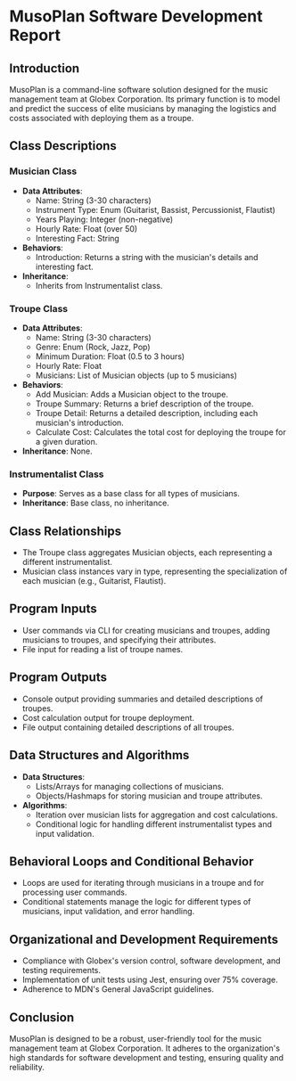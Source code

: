 # MusoPlan Software Development Report

## Introduction
MusoPlan is a command-line software solution designed for the music management team at Globex Corporation. Its primary function is to model and predict the success of elite musicians by managing the logistics and costs associated with deploying them as a troupe.

## Class Descriptions

### Musician Class
- **Data Attributes**:
  - Name: String (3-30 characters)
  - Instrument Type: Enum (Guitarist, Bassist, Percussionist, Flautist)
  - Years Playing: Integer (non-negative)
  - Hourly Rate: Float (over 50)
  - Interesting Fact: String
- **Behaviors**:
  - Introduction: Returns a string with the musician's details and interesting fact.
- **Inheritance**:
  - Inherits from Instrumentalist class.

### Troupe Class
- **Data Attributes**:
  - Name: String (3-30 characters)
  - Genre: Enum (Rock, Jazz, Pop)
  - Minimum Duration: Float (0.5 to 3 hours)
  - Hourly Rate: Float
  - Musicians: List of Musician objects (up to 5 musicians)
- **Behaviors**:
  - Add Musician: Adds a Musician object to the troupe.
  - Troupe Summary: Returns a brief description of the troupe.
  - Troupe Detail: Returns a detailed description, including each musician's introduction.
  - Calculate Cost: Calculates the total cost for deploying the troupe for a given duration.
- **Inheritance**: None.

### Instrumentalist Class
- **Purpose**: Serves as a base class for all types of musicians.
- **Inheritance**: Base class, no inheritance.

## Class Relationships
- The Troupe class aggregates Musician objects, each representing a different instrumentalist.
- Musician class instances vary in type, representing the specialization of each musician (e.g., Guitarist, Flautist).

## Program Inputs
- User commands via CLI for creating musicians and troupes, adding musicians to troupes, and specifying their attributes.
- File input for reading a list of troupe names.

## Program Outputs
- Console output providing summaries and detailed descriptions of troupes.
- Cost calculation output for troupe deployment.
- File output containing detailed descriptions of all troupes.

## Data Structures and Algorithms
- **Data Structures**:
  - Lists/Arrays for managing collections of musicians.
  - Objects/Hashmaps for storing musician and troupe attributes.
- **Algorithms**:
  - Iteration over musician lists for aggregation and cost calculations.
  - Conditional logic for handling different instrumentalist types and input validation.

## Behavioral Loops and Conditional Behavior
- Loops are used for iterating through musicians in a troupe and for processing user commands.
- Conditional statements manage the logic for different types of musicians, input validation, and error handling.

## Organizational and Development Requirements
- Compliance with Globex's version control, software development, and testing requirements.
- Implementation of unit tests using Jest, ensuring over 75% coverage.
- Adherence to MDN's General JavaScript guidelines.

## Conclusion
MusoPlan is designed to be a robust, user-friendly tool for the music management team at Globex Corporation. It adheres to the organization's high standards for software development and testing, ensuring quality and reliability.